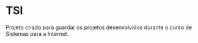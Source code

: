 # TSI

Projeto criado para guardar os projetos desenvolvidos durante o curso de Sistemas para a Internet.